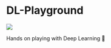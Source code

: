 # DL-Playground

<img src="http://i0.kym-cdn.com/photos/images/original/000/331/223/b93.gif" />    

Hands on playing with Deep Learning :100:
